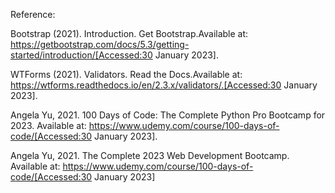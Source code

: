 Reference:

Bootstrap (2021). Introduction. Get Bootstrap.Available at: https://getbootstrap.com/docs/5.3/getting-started/introduction/[Accessed:30 January 2023].

WTForms (2021). Validators. Read the Docs.Available at: https://wtforms.readthedocs.io/en/2.3.x/validators/.[Accessed:30 January 2023].

Angela Yu, 2021. 100 Days of Code: The Complete Python Pro Bootcamp for 2023. Available at: https://www.udemy.com/course/100-days-of-code/[Accessed:30 January 2023].

Angela Yu, 2021. The Complete 2023 Web Development Bootcamp. Available at: https://www.udemy.com/course/100-days-of-code/[Accessed:30 January 2023]
